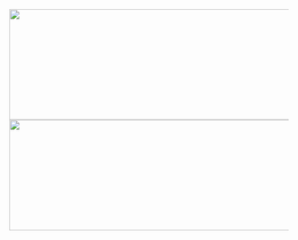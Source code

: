 <img height="200em" width="1000em" src="https://github-readme-stats-eight-theta.vercel.app/api?username=abrahamgregorius&show_icons=true&theme=dracula&include_all_commits=true&count_private=true">
<img height="200em" width="855em" src="https://github-readme-stats.vercel.app/api/top-langs/?username=anuraghazra&layout=compact&theme=dracula"> 
